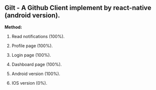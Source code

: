 ## Gilt - A Github Client implement by react-native (android version).

**Method:**

1. Read notifications (100%).

2. Profile page (100%).

3. Login page (100%).

4. Dashboard page (100%).

5. Android version (100%).

6. IOS version (0%).
